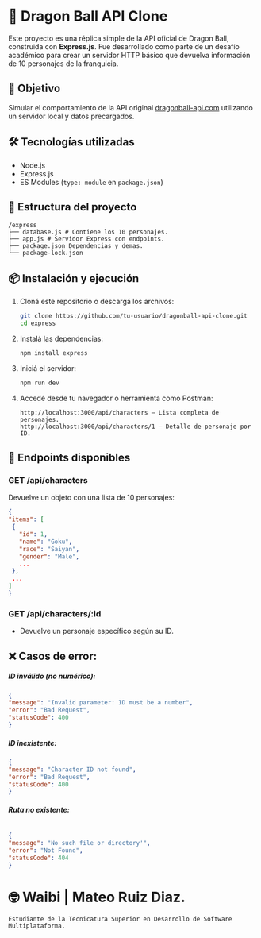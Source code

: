 # 🐉 Dragon Ball API Clone

Este proyecto es una réplica simple de la API oficial de Dragon Ball, construida con **Express.js**. Fue desarrollado como parte de un desafío académico para crear un servidor HTTP básico que devuelva información de 10 personajes de la franquicia.

## 🚀 Objetivo

Simular el comportamiento de la API original [dragonball-api.com](https://dragonball-api.com/api/characters) utilizando un servidor local y datos precargados.

## 🛠️ Tecnologías utilizadas

- Node.js
- Express.js
- ES Modules (`type: module` en `package.json`)

## 📁 Estructura del proyecto
```
/express
├── database.js # Contiene los 10 personajes.
├── app.js # Servidor Express con endpoints.
├── package.json Dependencias y demas.
└── package-lock.json
```
## 📦 Instalación y ejecución

1. Cloná este repositorio o descargá los archivos:
   ```bash
   git clone https://github.com/tu-usuario/dragonball-api-clone.git
   cd express
   ```
2. Instalá las dependencias:

   ```bash
   npm install express
   ```
3. Iniciá el servidor:

   ```bash
   npm run dev
   ```
4. Accedé desde tu navegador o herramienta como Postman:
   
   ```
   http://localhost:3000/api/characters – Lista completa de personajes.
   http://localhost:3000/api/characters/1 – Detalle de personaje por ID.
   ```
## 🔄 Endpoints disponibles
### GET /api/characters
Devuelve un objeto con una lista de 10 personajes:
   ```json
   {
  "items": [
    {
      "id": 1,
      "name": "Goku",
      "race": "Saiyan",
      "gender": "Male",
      ...
    },
    ...
  ]
   }
   ```
### GET /api/characters/:id
- Devuelve un personaje específico según su ID.

## ❌ Casos de error:
##### ID inválido (no numérico):
   ```json
{
  "message": "Invalid parameter: ID must be a number",
  "error": "Bad Request",
  "statusCode": 400
}
   ```
##### ID inexistente:
   ```json
{
  "message": "Character ID not found",
  "error": "Bad Request",
  "statusCode": 400
}
   ```
##### Ruta no existente:
   ```json

{
  "message": "No such file or directory'",
  "error": "Not Found",
  "statusCode": 404
}
   ```
# 🤓 Waibi | Mateo Ruiz Diaz.
```
Estudiante de la Tecnicatura Superior en Desarrollo de Software Multiplataforma.
```

